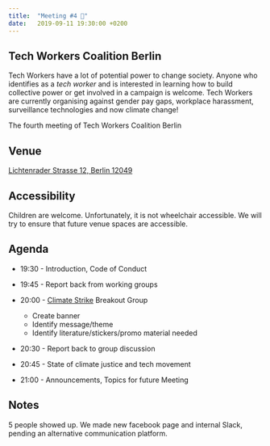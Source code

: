 ```yaml
---
title:  "Meeting #4 🌳"
date:   2019-09-11 19:30:00 +0200
---
```


## Tech Workers Coalition Berlin
Tech Workers have a lot of potential power to change society. Anyone who identifies as a _tech worker_ and is interested in learning how to build collective power or get involved in a campaign is welcome. Tech Workers are currently organising against gender pay gaps, workplace harassment, surveillance technologies and now climate change!


The fourth meeting of Tech Workers Coalition Berlin

## Venue

[Lichtenrader Strasse 12, Berlin 12049](https://www.google.com/maps/place/Lichtenrader+Str.+12,+12049+Berlin/@52.4766447,13.4179108,17z/data=!3m1!4b1!4m5!3m4!1s0x47a84fbe2daadf25:0xfeb48f8157c6f59e!8m2!3d52.4766447!4d13.4200995)

## Accessibility

Children are welcome. Unfortunately, it is not wheelchair accessible. We will try to ensure that future venue spaces are accessible.

## Agenda

* 19:30 - Introduction, Code of Conduct
* 19:45 - Report back from working groups
* 20:00 - [Climate Strike](https://globalclimatestrike.net/) Breakout Group
  * Create banner
  * Identify message/theme
  * Identify literature/stickers/promo material needed

* 20:30 - Report back to group discussion
* 20:45 - State of climate justice and tech movement
* 21:00 - Announcements, Topics for future Meeting

## Notes

5 people showed up. We made new facebook page and internal Slack, pending an alternative communication platform. 
